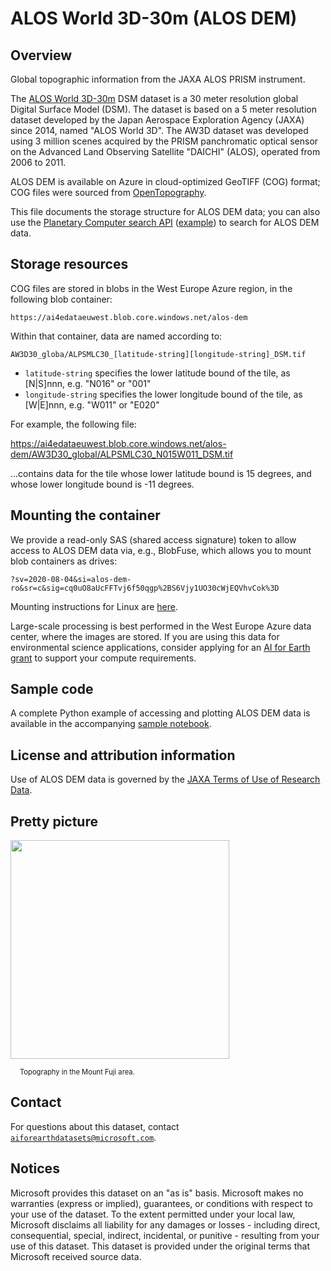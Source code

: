 # ALOS World 3D-30m (ALOS DEM)

## Overview

Global topographic information from the JAXA ALOS PRISM instrument.

The [ALOS World 3D-30m](https://www.eorc.jaxa.jp/ALOS/en/aw3d30/index.htm) DSM dataset is a 30 meter resolution global Digital Surface Model (DSM). The dataset is based on a 5 meter resolution dataset developed by the Japan Aerospace Exploration Agency (JAXA) since 2014, named "ALOS World 3D". The AW3D dataset was developed using 3 million scenes acquired by the PRISM panchromatic optical sensor on the Advanced Land Observing Satellite "DAICHI" (ALOS), operated from 2006 to 2011.

ALOS DEM is available on Azure in cloud-optimized GeoTIFF (COG) format; COG files were sourced from [OpenTopography](https://portal.opentopography.org/raster?opentopoID=OTALOS.112016.4326.2).

This file documents the storage structure for ALOS DEM data; you can also use the [Planetary Computer search API](https://planetarycomputer.microsoft.com/docs/quickstarts/reading-stac/) ([example](https://planetarycomputer.microsoft.com/dataset/alos-dem#Example-Notebook)) to search for ALOS DEM data.


## Storage resources

COG files are stored in blobs in the West Europe Azure region, in the following blob container:

`https://ai4edataeuwest.blob.core.windows.net/alos-dem`

Within that container, data are named according to:

`AW3D30_globa/ALPSMLC30_[latitude-string][longitude-string]_DSM.tif`

* `latitude-string` specifies the lower latitude bound of the tile, as [N&#124;S]nnn, e.g. "N016" or "001"
* `longitude-string` specifies the lower longitude bound of the tile, as [W&#124;E]nnn, e.g. "W011" or "E020"

For example, the following file:

<https://ai4edataeuwest.blob.core.windows.net/alos-dem/AW3D30_global/ALPSMLC30_N015W011_DSM.tif>

...contains data for the tile whose lower latitude bound is 15 degrees, and whose lower longitude bound is -11 degrees.


## Mounting the container

We provide a read-only SAS (shared access signature) token to allow access to ALOS DEM data via, e.g., BlobFuse, which allows you to mount blob containers as drives:

`?sv=2020-08-04&si=alos-dem-ro&sr=c&sig=cq0uO8aUcFFTvj6f50qgp%2BS6Vjy1UO30cWjEQVhvCok%3D`

Mounting instructions for Linux are [here](https://docs.microsoft.com/en-us/azure/storage/blobs/storage-how-to-mount-container-linux).

Large-scale processing is best performed in the West Europe Azure data center, where the images are stored.  If you are using this data for environmental science applications, consider applying for an [AI for Earth grant](http://aka.ms/ai4egrants) to support your compute requirements.


## Sample code

A complete Python example of accessing and plotting ALOS DEM data is available in the accompanying [sample notebook](https://nbviewer.jupyter.org/github/microsoft/AIforEarthDataSets/blob/main/data/alos-dem.ipynb).


## License and attribution information

Use of ALOS DEM data is governed by the <a href="https://earth.jaxa.jp/en/data/policy/">JAXA Terms of Use of Research Data</a>.


## Pretty picture


<img src="https://ai4edatasetspublicassets.blob.core.windows.net/assets/aod_images/alos-dem.png" style="width:350px;"><br/>

<p style="font-size:80%;margin-left:15px;">Topography in the Mount Fuji area.</p>


## Contact

For questions about this dataset, contact [`aiforearthdatasets@microsoft.com`](mailto:aiforearthdatasets@microsoft.com?subject=alos-dem%20question).


## Notices

Microsoft provides this dataset on an "as is" basis.  Microsoft makes no warranties (express or implied), guarantees, or conditions with respect to your use of the dataset.  To the extent permitted under your local law, Microsoft disclaims all liability for any damages or losses - including direct, consequential, special, indirect, incidental, or punitive - resulting from your use of this dataset.  This dataset is provided under the original terms that Microsoft received source data.

